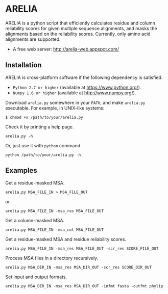 # ARELIA

ARELIA is a python script that efficiently calculates residue and column reliability scores for given multiple sequence alignments, and masks the alignments based on the reliability scores. Currently, only amino acid alignments are supported.
* A free web server: http://arelia-web.appspot.com/


## Installation

ARELIA is cross-platform software if the following dependency is satisfied.

* `Python 2.7 or higher` (available at https://www.python.org/).
* `Numpy 1.6 or higher` (available at http://www.numpy.org/).

Download `arelia.py` somewhere in your `PATH`, and make `arelia.py` executable. For example, in UNIX-like systems:
```
$ chmod +x /path/to/your/arelia.py
```
Check it by printing a help page.
```
arelia.py -h
```
Or, just use it with `python` command.
```
python /path/to/your/arelia.py -h
```

## Examples

Get a residue-masked MSA.
```
arelia.py MSA_FILE_IN > MSA_FILE_OUT
```
or
```
arelia.py MSA_FILE_IN -msa_res MSA_FILE_OUT
```

Get a column-masked MSA.
```
arelia.py MSA_FILE_IN -msa_col MSA_FILE_OUT
```

Get a residue-masked MSA and residue reliability scores.
```
arelia.py MSA_FILE_IN -msa_res MSA_FILE_OUT -scr_res SCORE_FILE_OUT
```

Process MSA files in a directory recursively.
```
arelia.py MSA_DIR_IN -msa_res MSA_DIR_OUT -scr_res SCORE_DIR_OUT
```

Set input and output formats.
```    
arelia.py MSA_DIR_IN -msa_res MSA_DIR_OUT -infmt fasta -outfmt phylip
```





